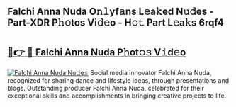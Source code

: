 ## Falchi Anna Nuda O𝚗𝚕yf𝚊ns L𝚎a𝚔ed N𝚞𝚍es - Part-XDR P𝚑𝚘tos Vi𝚍𝚎o - H𝚘𝚝 Part L𝚎a𝚔s 6rqf4

# <h2><a href="http://kfdbv61.oniu.top/?m=Falchi+Anna+Nuda">🔗👉 🔴 Falchi Anna Nuda P𝚑ot𝚘𝚜 V𝚒d𝚎o</a></h2>

[![Falchi Anna Nuda Nu𝚍e𝚜](https://i.imgur.com/0qMVB7G.gif)](http://kfdbv61.oniu.top/?m=Falchi+Anna+Nuda)
Social media innovator Falchi Anna Nuda, recognized for sharing dance and lifestyle ideas, through presentations and blogs. Outstanding producer Falchi Anna Nuda, celebrated for their exceptional skills and accomplishments in bringing creative projects to life.  

